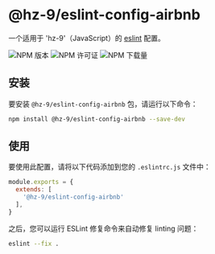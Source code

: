 # @hz-9/eslint-config-airbnb

一个适用于 'hz-9'（JavaScript）的 [eslint] 配置。

![NPM 版本][npm-version-url] ![NPM 许可证][npm-license-url] ![NPM 下载量][npm-downloads-url]

[eslint]: https://eslint.org/
[npm-version-url]: https://img.shields.io/npm/v/@hz-9/eslint-config-airbnb
[npm-license-url]: https://img.shields.io/npm/l/@hz-9/eslint-config-airbnb
[npm-downloads-url]: https://img.shields.io/npm/d18m/@hz-9/eslint-config-airbnb

## 安装

要安装 `@hz-9/eslint-config-airbnb` 包，请运行以下命令：

```bash
npm install @hz-9/eslint-config-airbnb --save-dev
```

## 使用

要使用此配置，请将以下代码添加到您的 `.eslintrc.js` 文件中：

```javascript
module.exports = {
  extends: [
    '@hz-9/eslint-config-airbnb'
  ],
}
```

之后，您可以运行 ESLint 修复命令来自动修复 linting 问题：

```bash
eslint --fix .
```

